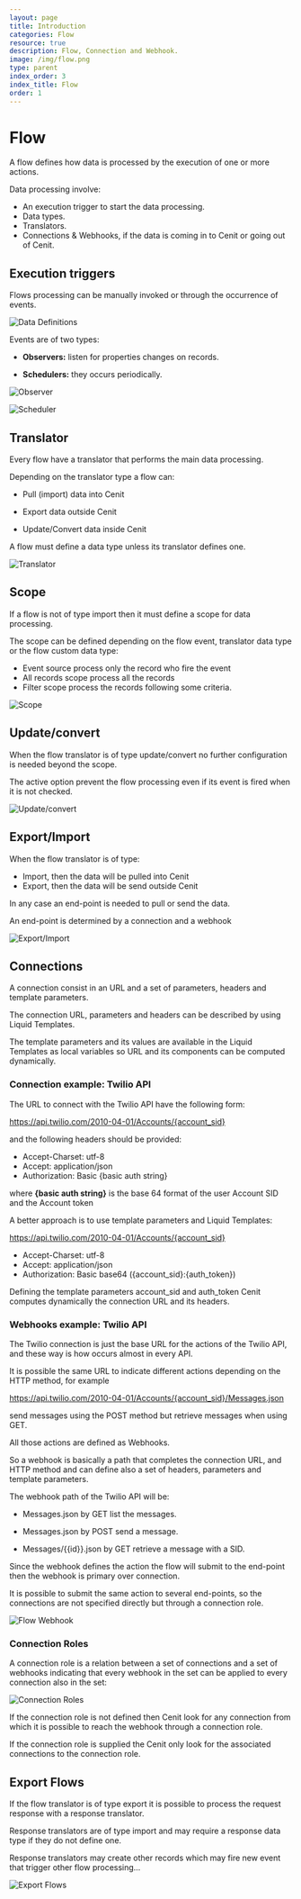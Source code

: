 ```yaml
---
layout: page
title: Introduction
categories: Flow
resource: true
description: Flow, Connection and Webhook.
image: /img/flow.png
type: parent
index_order: 3
index_title: Flow
order: 1
---
```


# Flow

A flow defines how data is processed by the execution of one or more actions.

Data processing involve:

 * An execution trigger to start the data processing.
 * Data types.
 * Translators.
 * Connections & Webhooks, if the data is coming in to Cenit or going out of Cenit.

## Execution triggers

Flows processing can be manually invoked or through the occurrence of events.

![Data Definitions](/docs/img/flow/trigger.png)

Events are of two types:

 * **Observers:** listen for properties changes on records.

 * **Schedulers:** they occurs periodically.
 
 ![Observer](/docs/img/flow/observer.png)
 
 ![Scheduler](/docs/img/flow/scheduler.png)

## Translator 
 
 Every flow have a translator that performs the main data processing.
    
 Depending on the translator type a flow can:
    
   * Pull (import) data into Cenit
   
   * Export data outside Cenit
   
   * Update/Convert data inside Cenit
    
 A flow must define a data type unless its translator defines one.
  
   ![Translator](/docs/img/flow/flow.png)
   
## Scope
 
 If a flow is not of type import then it must define a scope for data processing.
 
 The scope can be defined depending on the flow event, translator data type or the flow custom data type:
 
  * Event source process only the record who fire the event
  * All records scope process all the records
  * Filter scope process the records following some criteria.
  
  ![Scope](/docs/img/flow/scope.png) 

## Update/convert
  
  When the flow translator is of type update/convert no further configuration is needed beyond the scope.
  
  The active option prevent the flow processing even if its event is fired when it is not checked.
  
  ![Update/convert](/docs/img/flow/update-convert.png) 
  
## Export/Import
  
  When the flow translator is of type:
  
   * Import, then the data will be pulled into Cenit
   * Export, then the data will be send outside Cenit
  
  In any case an end-point is needed to pull or send the data.
  
  An end-point is determined by a connection and a webhook
  
  ![Export/Import](/docs/img/flow/imp-exp.png) 
  
## Connections

A connection consist in an URL and a set of parameters, headers and template parameters.

The connection URL, parameters and headers can be described by using Liquid Templates.

The template parameters and its values are available in the Liquid Templates as local variables so URL and its components can be computed dynamically.

### Connection example: Twilio API

The URL to connect with the Twilio API have the following form:

https://api.twilio.com/2010-04-01/Accounts/{account_sid}

and the following headers should be provided:

 * Accept-Charset: utf-8
 * Accept: application/json
 * Authorization: Basic {basic auth string}

where **{basic auth string}** is the base 64 format of the user Account SID and the Account token

A better approach is to use template parameters and Liquid Templates:

https://api.twilio.com/2010-04-01/Accounts/{account_sid}

 * Accept-Charset: utf-8
 * Accept: application/json
 * Authorization: Basic base64 ({account_sid}:{auth_token})

Defining the template parameters account_sid and auth_token Cenit computes dynamically the connection URL and its headers.

### Webhooks example: Twilio API

The Twilio connection is just the base URL for the actions of the Twilio API, and these way is how occurs almost in every API.

It is possible the same URL to indicate different actions depending on the HTTP method, for example

https://api.twilio.com/2010-04-01/Accounts/{account_sid}/Messages.json

send messages using the POST method but retrieve messages when using GET.

All those actions are defined as Webhooks.

So a webhook is basically a path that completes the connection URL, and HTTP method and can define also a set of headers, parameters and template parameters.

The webhook path of the Twilio API will be:

 * Messages.json by GET list the messages.

 * Messages.json by POST send a message.

 * Messages/{{id}}.json by GET retrieve a message with a SID.
 
 Since the webhook defines the action the flow will submit to the end-point then the webhook is primary over connection.
 
 It is possible to submit the same action to several end-points, so the connections are not specified directly but through a connection role.

  ![Flow Webhook](/docs/img/flow/webhook.png)
  
### Connection Roles

A connection role is a relation between a set of connections and a set of webhooks indicating that every webhook in the set can be applied to every connection also in the set:

 ![Connection Roles](/docs/img/flow/conn_rol.png)
 
If the connection role is not defined then Cenit look for any connection from which it is possible to reach the webhook through a connection role.

If the connection role is supplied the Cenit only look for the associated connections to the connection role.

## Export Flows

If the flow translator is of type export it is possible to process the request response with a response translator.

Response translators are of type import and may require a response data type if they do not define one.

Response translators may create other records which may fire new event that trigger other flow processing…

 ![Export Flows](/docs/img/flow/export.png)




